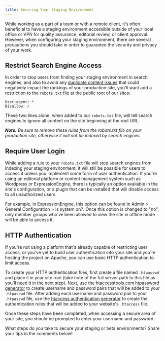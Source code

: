 ```yaml
---
title: Securing Your Staging Environment
---
```

While working as a part of a team or with a remote client, it's often beneficial to have a staging environment accessible outside of your local office or VPN for quality assurance, editorial review, or client approval. However, when configuring your staging environment, there are several precautions you should take in order to guarantee the security and privacy of your work.

## Restrict Search Engine Access
In order to stop users from finding your staging environment in search engines, and also to avoid any [duplicate content issues](http://www.google.com/support/webmasters/bin/answer.py?hl=en&answer=66359) that could negatively impact the rankings of your production site, you'll want add a restriction to the `robots.txt` file at the public root of our sites:

```
User-agent: *
Disallow: /
```

These two lines alone, when added to our `robots.txt` file, will tell search engines to ignore all content on the site beginning at the root URL.

_**Note:** Be sure to remove these rules from the robots.txt file on your production site, otherwise it will not be indexed by search engines._

## Require User Login
While adding a rule to your `robots.txt` file will stop search engines from indexing your staging environment, it will still be possible for users to access it unless you implement some form of user authentication. If you're using an editorial platform or content management system such as Wordpress or ExpressionEngine, there is typically an option available in the site's configuration, or a plugin that can be installed that will disable access to all unauthorized users.

For example, in ExpressionEngine, this option can be found in Admin > General Configuration > Is system on?. Once this option is changed to "no", only member groups who've been allowed to view the site in offline mode will be able to access it.

## HTTP Authentication
If you're not using a platform that's already capable of restricting user access, or you've yet to build user authentication into your site and you're hosting the project on Apache, you can use basic HTTP authentication to limit access.

To create your HTTP authentication files, first create a file named `.htpasswd` and place it in your site root (take note of the full server path to this file as you'll need it in the next step). Next, use the [htaccesstools.com htpassword generator](http://www.htaccesstools.com/htpasswd-generator/) to create username and password pairs that will be added to your `.htpasswd` file. After adding each username and password pair to your `.htpasswd` file, use the [htaccess authentication generator](http://www.htaccesstools.com/htaccess-authentication/) to create the authentication rules that will be added to your website's `.htaccess` file.

Once these steps have been completed, when accessing a secure area of your site, you should be prompted to enter your username and password.

What steps do you take to secure your staging or beta environments? Share your tips in the comments below!